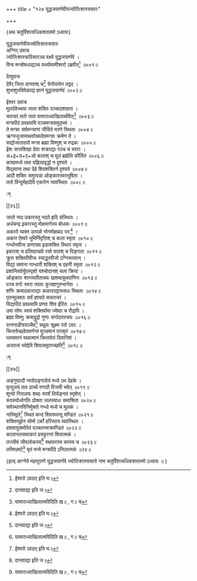 +++
title = "१२४ युद्धजयार्णवीयज्योतिःशास्त्रसारः"

+++

\{अथ चतुर्विंशत्यधिकशततमो ऽध्यायः\}

युद्धजयार्णवीयज्योतिःशास्त्रसारः  
अग्निर् उवाच  
ज्योतिःशास्त्रादिसारञ्च वक्ष्ये युद्धजयार्णवे ।  
विना मन्त्रोषधाद्यञ्च यथ्योमामीश्वरो ऽब्रवीत्[^१]   ॥००१॥  
    
देव्युवाच  
देवैर् जिता दानवाश् च[^२] येनोपायेन तद्वद ।  
शुभाशुभविवेकाद्यं ज्ञानं युद्धजयार्णवं   ॥००२॥  
    
ईश्वर उवाच  
मूलदेवेच्चया जाता शक्तिः पञ्चादशाक्षरा ।  
चराचरं ततो जातं यामाराध्याखिलार्थवित्[^३] ॥००३॥  
मन्त्रपीठं प्रवक्ष्यामि पञ्चमन्त्रसमुद्भवं   ।  
ते मन्त्राः सर्वमन्त्राणां जीविते मरणे स्थिताः   ॥००४॥  
ऋग्यजुःसामाथर्वाख्यदेवमन्त्राः क्रमेण ते   ।  
सद्योजातादयो मन्त्रा ब्रह्मा विष्णुश् च रुद्रकः   ॥००५॥  
ईशः सप्तशिखा देवाः शक्राद्याः पञ्च च स्वराः   ।  
अ+इ+उ+ए+ओ कलाश् च मूलं ब्रह्मेति कीर्तितं ॥००६॥  
काष्ठमध्ये तथा वह्निरप्रवृद्धो न दृश्यते   ।  
विद्यमाना तथा देहे शिवशक्तिर्न दृश्यते ॥००७॥  
आदौ शक्तिः समुत्पन्ना ओङ्कारस्वरभूषिता ।  
ततो विन्दुर्महादेवि एकारेण व्यवस्थितः ॥००८॥  
    
:न्  
    
[^१]: ईश्वरो ऽवदत् इति घ॥  
    
[^२]: दानवाद्या इति ज॥  
    
[^३]: यामाराध्याखिलात्मविदिति ख॥ , ग॥ च  

[[४६]]
    
जातो नाद उकारस्तु नदते हृदि संस्थितः ।  
अर्धचन्द्र इकारस्तु मोक्षमार्गस्य बोधकः ॥००९॥  
अकारो व्यक्त उत्पन्नो भोगमोक्षप्रदः परः[^१] ।  
अकार ऐश्वरे भूमिर्निवृत्तिश् च कला स्मृता ॥०१०॥  
गन्धोनवीजः प्राणाख्य इडाशक्तिः स्थिरा स्मृता   ।  
इकारश् च प्रतिष्ठाख्यो रसो पालश् च पिङ्गला ॥०११॥  
क्रूरा शक्तिरीवीजः स्याद्धरवीजो ऽग्निरूपवान् ।  
विद्या समाना गान्धारी शक्तिश् च दहनी स्मृता   ॥०१२॥  
प्रशान्तिर्वार्युपस्पृशो यश्चोदानश् चला क्रिया ।  
ओङ्कारः शान्त्यतीताख्यः खशब्दयूथपाणिनः   ॥०१३॥  
पञ्च वर्गाः स्वरा जाताः कुजज्ञगुरुभार्गवाः   ।  
शनिः क्रमादकाराद्याः ककाराद्यास्त्वधः स्थिताः   ॥०१४॥  
एतन्मूलमतः सर्वं ज्ञायते सचराचरं ।  
विद्यापीठं प्रवक्ष्यामि प्रणवः शिव ईरितः   ॥०१५॥  
उमा सोमः स्वयं शक्तिर्वामा ज्येष्ठा च रौद्रापि   ।  
ब्रह्मा विष्णुः क्रमाद्रुद्रो गुणाः सर्गादयस्त्रयः   ॥०१६॥  
रत्ननाडीत्रयञ्चैव[^२] स्थूलः सूक्ष्मः परो ऽपरः   ।  
चिन्तयेच्छ्वेतवर्णन्तं मुञ्चमानं परामृतं   ॥०१७॥  
प्लव्यमानं यथात्मानं चिन्तयेत्तं दिवानिशं   ।  
अजरत्वं भवेद्देवि शिवत्वमुपगच्छति[^३] ॥०१८॥  
    
:न्  
    
[^१]: भोगमोक्षप्रदः शुभ इति ज॥  
    
[^२]: बहुनाडीत्रयञ्चैवेति क॥ , ङ॥ च  
    
[^३]: शिवत्वमधिगच्छतीति ज॥  

[[४७]]
    
अङ्गुष्ठादौ न्यसेदङ्गान्नेत्रं मध्ये ऽथ देहके   ।  
मृत्युञयं ततः प्रार्च्य रणादौ विजयी भवेत्   ॥०१९॥  
शून्यो निरालयः शब्दः स्पर्शं तिर्यङ्नतं स्पृशेत्   ।  
रूपस्योर्ध्वगतिः प्रोक्ता जलस्याधः समाश्रिता   ॥०२०॥  
सर्वस्थानविनिर्मुक्तो गन्धो मध्ये च मूलकं ।  
नाभिमूले[^१] स्थितं कन्दं शिवरूपन्तु मण्डितं   ॥०२१॥  
शक्तिव्यूहेन सोमो ऽर्को हरिस्तत्र व्यवस्थितः ।  
दशवायुसमोपेतं पञ्चतन्मात्रमण्डितं ॥०२२॥  
कालानलसमाकारं प्रस्फुरन्तं शिवात्मकं ।  
तज्जीवं जीवलोकस्य[^२] स्थावरस्य चरस्य च ॥०२३॥  
तस्मिन्नष्टे[^३] मृतं मन्ये मन्त्रपीठे ऽनिलात्मकं  ॥२४॥  
    
\{इत्य् आग्नेये महापुराणे युद्धजयार्णवे ज्योतिःशास्त्रसारो नाम चतुर्विंशत्यधिकशततमो ऽध्यायः ॥  }
    